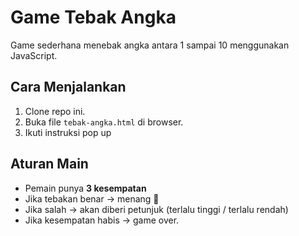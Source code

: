 # Game Tebak Angka

Game sederhana menebak angka antara 1 sampai 10 menggunakan JavaScript.

## Cara Menjalankan
1. Clone repo ini.
2. Buka file `tebak-angka.html` di browser.
3. Ikuti instruksi pop up

## Aturan Main
- Pemain punya **3 kesempatan**
- Jika tebakan benar → menang 🎉
- Jika salah → akan diberi petunjuk (terlalu tinggi / terlalu rendah)
- Jika kesempatan habis → game over.
